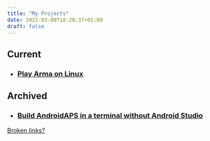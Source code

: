 ```yaml
---
title: "My Projects"
date: 2022-03-08T18:20:37+01:00
draft: false
---
```


## Current

- ### [Play Arma on Linux](/project/armaonlinux/)

## Archived

- ### [Build AndroidAPS in a terminal without Android Studio](/project/aaps-term-build/)

[Broken links?](/project)